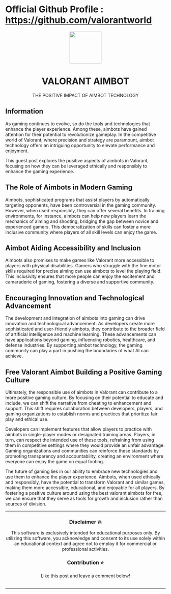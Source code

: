 # Official Github Profile : https://github.com/valorantworld


<div align="center">
<img src="https://egammi.com/images/2024/06/23/qEHU.png" align="center" height="100" width="" />
</div>  
  

# <div align="center">VALORANT AIMBOT</div>  
  

<div align="center">THE POSITIVE IMPACT OF AIMBOT TECHNOLOGY</div>  
  

## Information  
  

As gaming continues to evolve, so do the tools and technologies that enhance the player experience. Among these, aimbots have gained attention for their potential to revolutionize gameplay. In the competitive world of Valorant, where precision and strategy are paramount, aimbot technology offers an intriguing opportunity to elevate performance and enjoyment. 

This guest post explores the positive aspects of aimbots in Valorant, focusing on how they can be leveraged ethically and responsibly to enhance the gaming experience.  
  

  

## The Role of Aimbots in Modern Gaming  
  

Aimbots, sophisticated programs that assist players by automatically targeting opponents, have been controversial in the gaming community. However, when used responsibly, they can offer several benefits. In training environments, for instance, aimbots can help new players learn the mechanics of aiming and shooting, bridging the gap between novice and experienced gamers. This democratization of skills can foster a more inclusive community where players of all skill levels can enjoy the game.  
  

## Aimbot Aiding Accessibility and Inclusion  
  

Aimbots also promises to make games like Valorant more accessible to players with physical disabilities. Gamers who struggle with the fine motor skills required for precise aiming can use aimbots to level the playing field. This inclusivity ensures that more people can enjoy the excitement and camaraderie of gaming, fostering a diverse and supportive community.  
  

## Encouraging Innovation and Technological Advancement  
  

The development and integration of aimbots into gaming can drive innovation and technological advancement. As developers create more sophisticated and user-friendly aimbots, they contribute to the broader field of artificial intelligence and machine learning. These advancements can have applications beyond gaming, influencing robotics, healthcare, and defense industries. By supporting aimbot technology, the gaming community can play a part in pushing the boundaries of what AI can achieve.  
  

## Free Valorant Aimbot Building a Positive Gaming Culture  
  

Ultimately, the responsible use of aimbots in Valorant can contribute to a more positive gaming culture. By focusing on their potential to educate and include, we can shift the narrative from cheating to enhancement and support. This shift requires collaboration between developers, players, and gaming organizations to establish norms and practices that prioritize fair play and ethical use.

Developers can implement features that allow players to practice with aimbots in single-player modes or designated training areas. Players, in turn, can respect the intended use of these tools, refraining from using them in competitive settings where they would provide an unfair advantage. Gaming organizations and communities can reinforce these standards by promoting transparency and accountability, creating an environment where everyone can enjoy the game on equal footing.

The future of gaming lies in our ability to embrace new technologies and use them to enhance the player experience. Aimbots, when used ethically and responsibly, have the potential to transform Valorant and similar games, making them more accessible, educational, and enjoyable for all players. By fostering a positive culture around using the best valorant aimbots for free, we can ensure that they serve as tools for growth and inclusion rather than sources of division.  
  


----
  

### <div align="center">Disclaimer 💥</div>  
  

<div align="center">This software is exclusively intended for educational purposes only. By utilizing this software, you acknowledge and consent to its use solely within an educational context and agree not to employ it for commercial or professional activities. </div>  
  

### <div align="center">Contribution ⭐</div>  
  

<div align="center">Like this post and leave a comment below!</div>  

<br />

----
